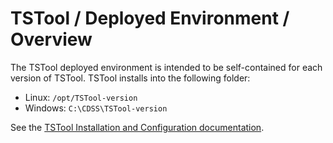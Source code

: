 # TSTool / Deployed Environment / Overview ##

The TSTool deployed environment is intended to be self-contained for each version of TSTool.
TSTool installs into the following folder:

* Linux:  `/opt/TSTool-version`
* Windows:  `C:\CDSS\TSTool-version`  

See the [TSTool Installation and Configuration documentation](http://learn.openwaterfoundation.org/cdss-app-tstool-doc-user/appendix-install/install/).
